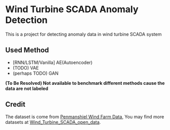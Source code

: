 # Wind Turbine SCADA Anomaly Detection

This is a project for detecting anomaly data in wind turbine SCADA system

## Used Method

- [RNN/LSTM/Vanilla] AE(Autoencoder)
- (TODO) VAE
- (perhaps TODO) GAN

**(To Be Resolved) Not available to benchmark different methods cause the data are not labeled**

## Credit

The dataset is come from [Penmanshiel Wind Farm Data](https://zenodo.org/record/5946808), You may find more datasets at [Wind_Turbine_SCADA_open_data](https://github.com/sltzgs/Wind_Turbine_SCADA_open_data).
